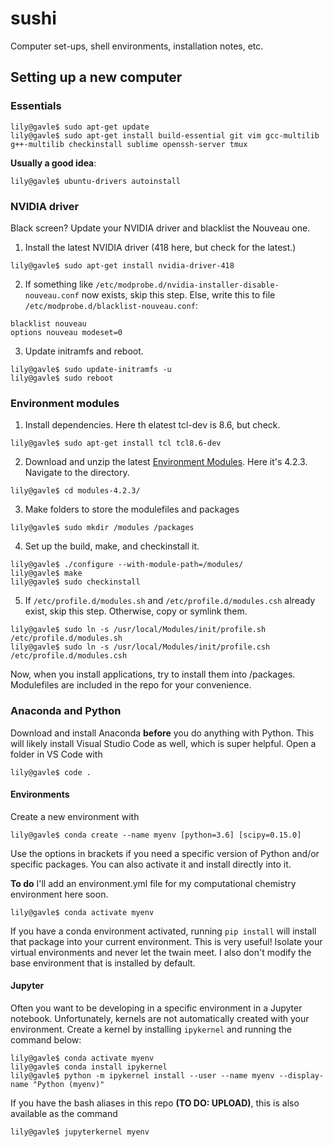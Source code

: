 # sushi
Computer set-ups, shell environments, installation notes, etc.

## Setting up a new computer

### Essentials

```console
lily@gavle$ sudo apt-get update
lily@gavle$ sudo apt-get install build-essential git vim gcc-multilib g++-multilib checkinstall sublime openssh-server tmux
```

**Usually a good idea**:
```console
lily@gavle$ ubuntu-drivers autoinstall
```

### NVIDIA driver

Black screen? Update your NVIDIA driver and blacklist the Nouveau one.

1. Install the latest NVIDIA driver (418 here, but check for the latest.)

```console
lily@gavle$ sudo apt-get install nvidia-driver-418
```

2. If something like `/etc/modprobe.d/nvidia-installer-disable-nouveau.conf` now exists, skip this step. Else, write this to file `/etc/modprobe.d/blacklist-nouveau.conf`:

```console
blacklist nouveau
options nouveau modeset=0
```

3. Update initramfs and reboot.

```console
lily@gavle$ sudo update-initramfs -u
lily@gavle$ sudo reboot
```

### Environment modules
1. Install dependencies. Here th elatest tcl-dev is 8.6, but check.
```console
lily@gavle$ sudo apt-get install tcl tcl8.6-dev
```

2. Download and unzip the latest [Environment Modules](http://modules.sourceforge.net/). Here it's 4.2.3. Navigate to the directory.
```console
lily@gavle$ cd modules-4.2.3/
```

3. Make folders to store the modulefiles and packages
```console
lily@gavle$ sudo mkdir /modules /packages
```

4. Set up the build, make, and checkinstall it.
```console
lily@gavle$ ./configure --with-module-path=/modules/
lily@gavle$ make
lily@gavle$ sudo checkinstall
```
5. If `/etc/profile.d/modules.sh` and `/etc/profile.d/modules.csh` already exist, skip this step. Otherwise, copy or symlink them.
```console
lily@gavle$ sudo ln -s /usr/local/Modules/init/profile.sh /etc/profile.d/modules.sh
lily@gavle$ sudo ln -s /usr/local/Modules/init/profile.csh /etc/profile.d/modules.csh
```
Now, when you install applications, try to install them into /packages. Modulefiles are included in the repo for your convenience.

### Anaconda and Python
Download and install Anaconda **before** you do anything with Python. This will likely install Visual Studio Code as well, which is super helpful. Open a folder in VS Code with

```console
lily@gavle$ code .
```

#### Environments
Create a new environment with 
```console
lily@gavle$ conda create --name myenv [python=3.6] [scipy=0.15.0]
```
Use the options in brackets if you need a specific version of Python and/or specific packages. You can also activate it and install directly into it.

**To do**
I'll add an environment.yml file for my computational chemistry environment here soon.

```console
lily@gavle$ conda activate myenv
```

If you have a conda environment activated, running `pip install` will install that package into your current environment. This is very useful! Isolate your virtual environments and never let the twain meet. I also don't modify the base environment that is installed by default.

#### Jupyter
Often you want to be developing in a specific environment in a Jupyter notebook. Unfortunately, kernels are not automatically created with your environment. Create a kernel by installing `ipykernel` and running the command below:

```console
lily@gavle$ conda activate myenv
lily@gavle$ conda install ipykernel
lily@gavle$ python -m ipykernel install --user --name myenv --display-name "Python (myenv)"
```
If you have the bash aliases in this repo **(TO DO: UPLOAD)**, this is also available as the command
```console
lily@gavle$ jupyterkernel myenv
```
